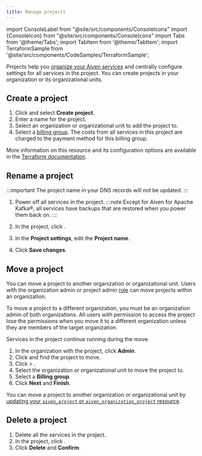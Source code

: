 ```yaml
---
title: Manage projects
---
```


import ConsoleLabel from "@site/src/components/ConsoleIcons"
import {ConsoleIcon} from "@site/src/components/ConsoleIcons"
import Tabs from '@theme/Tabs';
import TabItem from '@theme/TabItem';
import TerraformSample from '@site/src/components/CodeSamples/TerraformSample';

Projects help you
[organize your Aiven services](https://aiven.io/docs/platform/concepts/orgs-units-projects#projects)
and centrally configure settings for all services in the project. You can create
projects in your organization or its organizational units.

## Create a project

<Tabs groupId="group1">
<TabItem value="console" label="Console" default>

1.  Click <ConsoleLabel name="Projects"/> and select **Create project**.
1.  Enter a name for the project.
1.  Select an organization or organizational unit to add the project to.
1.  Select a [billing group](/docs/platform/howto/use-billing-groups).
    The costs from all services in this project are charged to the
    payment method for this billing group.

</TabItem>
<TabItem value="terraform" label="Terraform">

<TerraformSample filename='resources/aiven_project/resource.tf' />

More information on this resource and its configuration options are available in the
[Terraform documentation](https://registry.terraform.io/providers/aiven/aiven/latest/docs/resources/project).

</TabItem>
</Tabs>

## Rename a project

:::important
The project name in your DNS records will not be updated.
:::

1. Power off all services in the project.
   :::note
    Except for Aiven for Apache Kafka®, all services have backups that
    are restored when you power them back on.
   :::

1. In the project, click <ConsoleLabel name="projectsettings"/>.
1. In the **Project settings**, edit the **Project name**.
1. Click **Save changes**.

## Move a project

You can move a project to another organization or organizational unit.
Users with the organization admin or project admin
[role](/docs/platform/concepts/permissions#organization-roles-and-permissions)
can move projects within an organization.

To move a project to a different organization, you must be an
organization admin of both organizations. All users with permission to access the project
lose the permissions when you move it to a different organization unless they are
members of the target organization.

Services in the project continue running during the move.


<Tabs groupId="group1">
<TabItem value="console" label="Console" default>

1.  In the organization with the project, click **Admin**.
1.  Click <ConsoleLabel name="Projects"/> and find the project to move.
1.  Click <ConsoleIcon name="more"/> > <ConsoleLabel name="Move project"/>.
1.  Select the organization or organizational unit to move the project to.
1.  Select a **Billing group**.
1.  Click **Next** and **Finish**.

</TabItem>
<TabItem value="terraform" label="Terraform">

You can move a project to another organization or organizational unit by
[updating your `aiven_project` or `aiven_organization_project` resource](https://registry.terraform.io/providers/aiven/aiven/latest/docs/guides/move-projects).

</TabItem>
</Tabs>

## Delete a project

1. Delete all the services in the project.
1. In the project, click <ConsoleLabel name="projectsettings"/>.
1. Click **Delete** and **Confirm**.
